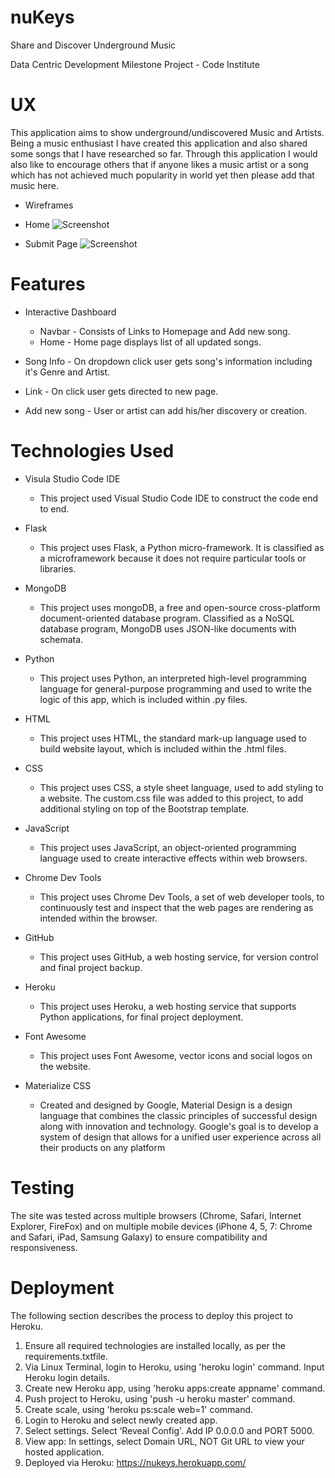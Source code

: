 # nuKeys
Share and Discover Underground Music 

Data Centric Development Milestone Project  - Code Institute

# UX

This application aims to show underground/undiscovered Music and Artists. Being a music enthusiast I have
created this application and also shared some songs that I have researched so far. Through this application
I would also like to encourage others that if anyone likes a music artist or a song which has not achieved 
much popularity in world yet then please add that music here.
 
 - Wireframes
  - Home
    ![Screenshot](Wireframes/img1.jpg)
    
  - Submit Page
    ![Screenshot](Wireframes/img2.jpg)
    
    
    
    
# Features

- Interactive Dashboard
  - Navbar - Consists of Links to Homepage and Add new song.
  - Home - Home page displays list of all updated songs.
  
- Song Info - On dropdown click user gets song's information including it's Genre and Artist.

- Link - On click user gets directed to new page.

- Add new song - User or artist can add his/her discovery or creation.

# Technologies Used

- Visula Studio Code IDE
   - This project used Visual Studio Code IDE to construct the code end to end.
   
- Flask
   - This project uses Flask, a Python micro-framework. It is classified as a microframework because it does not require particular          tools or libraries.
   
- MongoDB
   - This project uses mongoDB, a free and open-source cross-platform document-oriented database program. Classified as a NoSQL              database program, MongoDB uses JSON-like documents with schemata.

- Python
   - This project uses Python, an interpreted high-level programming language for general-purpose programming and used to write the          logic of this app, which is included within .py files.

- HTML
   - This project uses HTML, the standard mark-up language used to build website layout, which is included within the .html files.

- CSS
   - This project uses CSS, a style sheet language, used to add styling to a website. The custom.css file was added to this project, to      add additional styling on top of the Bootstrap template.

- JavaScript
   - This project uses JavaScript, an object-oriented programming language used to create interactive effects within web browsers.      

- Chrome Dev Tools
   - This project uses Chrome Dev Tools, a set of web developer tools, to continuously test and inspect that the web pages are rendering     as intended within the browser.
   
- GitHub
   - This project uses GitHub, a web hosting service, for version control and final project backup.

- Heroku
   - This project uses Heroku, a web hosting service that supports Python applications, for final project deployment.

- Font Awesome
   - This project uses Font Awesome, vector icons and social logos on the website.

- Materialize CSS
   - Created and designed by Google, Material Design is a design language that combines the classic principles of successful design          along with innovation and technology. Google's goal is to develop a system of design that allows for a unified user experience          across all their products on any platform


# Testing
 
The site was tested across multiple browsers (Chrome, Safari, Internet Explorer, FireFox) and on multiple mobile devices (iPhone 4, 5, 7: Chrome and Safari, iPad, Samsung Galaxy) to ensure compatibility and responsiveness.


# Deployment

The following section describes the process to deploy this project to Heroku.
  1. Ensure all required technologies are installed locally, as per the requirements.txtfile.
  2. Via Linux Terminal, login to Heroku, using 'heroku login' command. Input Heroku login details.
  3. Create new Heroku app, using 'heroku apps:create appname' command.
  4. Push project to Heroku, using 'push -u heroku master' command.
  5. Create scale, using 'heroku ps:scale web=1' command.
  6. Login to Heroku and select newly created app.
  7. Select settings. Select ‘Reveal Config'. Add IP 0.0.0.0 and PORT 5000.
  8. View app: In settings, select Domain URL, NOT Git URL to view your hosted application.
  9. Deployed via Heroku: https://nukeys.herokuapp.com/
